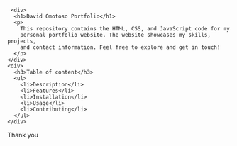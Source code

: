    
     <div>
      <h1>David Omotoso Portfolio</h1>
      <p>
        This repository contains the HTML, CSS, and JavaScript code for my
        personal portfolio website. The website showcases my skills, projects,
        and contact information. Feel free to explore and get in touch!
      </p>
    </div>
    <div>
      <h3>Table of content</h3>
      <ul>
        <li>Description</li>
        <li>Features</li>
        <li>Installation</li>
        <li>Usage</li>
        <li>Contributing</li>
      </ul>
    </div>
Thank you
